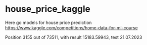 # house_price_kaggle
Here go models for house price prediction
https://www.kaggle.com/competitions/home-data-for-ml-course

Position 3155 out of 73511, with result 15183.59943, test 21.07.2023
